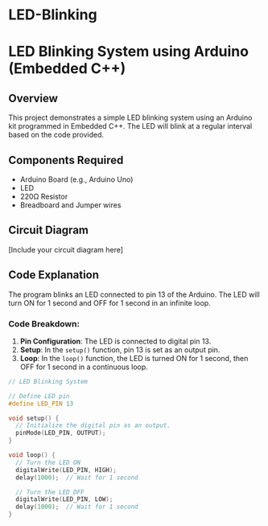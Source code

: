 # LED-Blinking
# LED Blinking System using Arduino (Embedded C++)

## Overview
This project demonstrates a simple LED blinking system using an Arduino kit programmed in Embedded C++. The LED will blink at a regular interval based on the code provided.

## Components Required
- Arduino Board (e.g., Arduino Uno)
- LED
- 220Ω Resistor
- Breadboard and Jumper wires

## Circuit Diagram
[Include your circuit diagram here]

## Code Explanation
The program blinks an LED connected to pin 13 of the Arduino. The LED will turn ON for 1 second and OFF for 1 second in an infinite loop. 

### Code Breakdown:
1. **Pin Configuration**: The LED is connected to digital pin 13.
2. **Setup**: In the `setup()` function, pin 13 is set as an output pin.
3. **Loop**: In the `loop()` function, the LED is turned ON for 1 second, then OFF for 1 second in a continuous loop.

```cpp
// LED Blinking System

// Define LED pin
#define LED_PIN 13

void setup() {
  // Initialize the digital pin as an output.
  pinMode(LED_PIN, OUTPUT);
}

void loop() {
  // Turn the LED ON
  digitalWrite(LED_PIN, HIGH);
  delay(1000);  // Wait for 1 second

  // Turn the LED OFF
  digitalWrite(LED_PIN, LOW);
  delay(1000);  // Wait for 1 second
}
